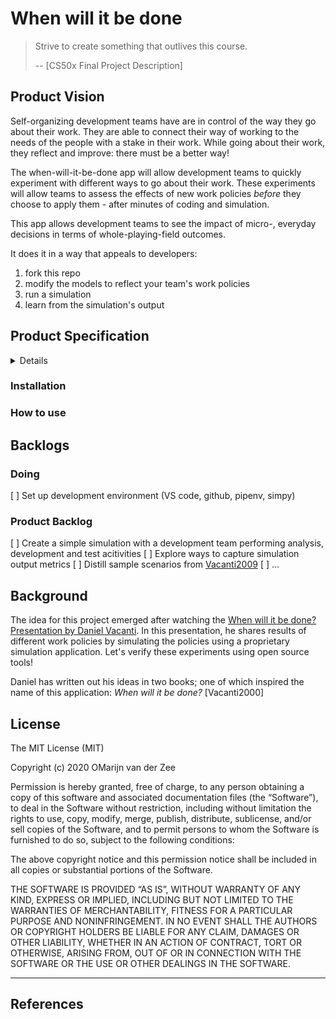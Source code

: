 # When will it be done

> Strive to create something that outlives this course.
>
> -- [CS50x Final Project Description]

## Product Vision

Self-organizing development teams have are in control of the way they go about their work.
They are able to connect their way of working
to the needs of the people with a stake in their work.
While going about their work, they reflect and improve: there must be a better way!

The when-will-it-be-done app will allow development teams to 
quickly experiment with different ways to go about their work.
These experiments will allow teams to assess the effects of new work policies
*before* they choose to apply them -
after minutes of coding and simulation.

This app allows development teams to 
see the impact of micro-, everyday decisions in terms of whole-playing-field outcomes.

It does it in a way that appeals to developers: 

 1. fork this repo
 1. modify the models to reflect your team's work policies
 1. run a simulation
 1. learn from the simulation's output

## Product Specification

<details>
(Nothing here yet, deliberatley left blank.
Once we finish items from our product backlog, 
this specification will fill up.)
</details>

### Installation

### How to use

## Backlogs

### Doing

 [ ] Set up development environment (VS code, github, pipenv, simpy)

### Product Backlog

 [ ] Create a simple simulation with a development team performing analysis, development and test acitivities
 [ ] Explore ways to capture simulation output metrics
 [ ] Distill sample scenarios from [Vacanti2009]
 [ ] ...

## Background

The idea for this project emerged after watching the [When will it be done? Presentation by Daniel Vacanti].
In this presentation, he shares results of different work policies by simulating the policies 
using a proprietary simulation application. Let's verify these experiments using open source tools!

Daniel has written out his ideas in two books; one of which inspired the name of this application:
_When will it be done?_ [Vacanti2000]

## License

The MIT License (MIT)

Copyright (c) 2020 OMarijn van der Zee

Permission is hereby granted, free of charge, to any person obtaining a copy of this software and associated documentation files (the “Software”), to deal in the Software without restriction, including without limitation the rights to use, copy, modify, merge, publish, distribute, sublicense, and/or sell copies of the Software, and to permit persons to whom the Software is furnished to do so, subject to the following conditions:

The above copyright notice and this permission notice shall be included in all copies or substantial portions of the Software.

THE SOFTWARE IS PROVIDED “AS IS”, WITHOUT WARRANTY OF ANY KIND, EXPRESS OR IMPLIED, INCLUDING BUT NOT LIMITED TO THE WARRANTIES OF MERCHANTABILITY, FITNESS FOR A PARTICULAR PURPOSE AND NONINFRINGEMENT. IN NO EVENT SHALL THE AUTHORS OR COPYRIGHT HOLDERS BE LIABLE FOR ANY CLAIM, DAMAGES OR OTHER LIABILITY, WHETHER IN AN ACTION OF CONTRACT, TORT OR OTHERWISE, ARISING FROM, OUT OF OR IN CONNECTION WITH THE SOFTWARE OR THE USE OR OTHER DEALINGS IN THE SOFTWARE.

---

## References

 [CS50 Final Project Description]: https://cs50.harvard.edu/x/2020/project/
 [When will it be done? Presentation by Daniel Vacanti]: https://vimeo.com/239539858
 [Vacanti2009]: https://leanpub.com/whenwillitbedone
 [SimPy]: https://simpy.readthedocs.io/